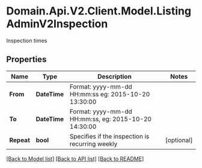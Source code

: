 # Domain.Api.V2.Client.Model.ListingAdminV2Inspection
Inspection times
## Properties

Name | Type | Description | Notes
------------ | ------------- | ------------- | -------------
**From** | **DateTime** | Format: yyyy-mm-dd HH:mm:ss eg: 2015-10-20 13:30:00 | 
**To** | **DateTime** | Format: yyyy-mm-dd HH:mm:ss, eg: 2015-10-20 14:30:00 | 
**Repeat** | **bool** | Specifies if the inspection is recurring weekly | [optional] 

[[Back to Model list]](../README.md#documentation-for-models) [[Back to API list]](../README.md#documentation-for-api-endpoints) [[Back to README]](../README.md)

